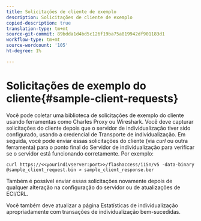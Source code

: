 ```yaml
---
title: Solicitações de cliente de exemplo
description: Solicitações de cliente de exemplo
copied-description: true
translation-type: tm+mt
source-git-commit: 89bdda1d4bd5c126f19ba75a819942df901183d1
workflow-type: tm+mt
source-wordcount: '105'
ht-degree: 1%

---
```



# Solicitações de exemplo do cliente{#sample-client-requests}

Você pode coletar uma biblioteca de solicitações de exemplo do cliente usando ferramentas como Charles Proxy ou Wireshark. Você deve capturar solicitações do cliente depois que o servidor de individualização tiver sido configurado, usando a credencial de Transporte de individualização. Em seguida, você pode enviar essas solicitações do cliente (via *curl* ou outra ferramenta) para o ponto final do Servidor de individualização para verificar se o servidor está funcionando corretamente. Por exemplo:

```
curl https://<<yourindivserver:port>>/flashaccess/i15n/v5 -­data-binary  
@sample_client_request.bin > sample_client_response.ber
```

Também é possível enviar essas solicitações novamente depois de qualquer alteração na configuração do servidor ou de atualizações de ECI/CRL.

Você também deve atualizar a página Estatísticas de individualização apropriadamente com transações de individualização bem-sucedidas.
